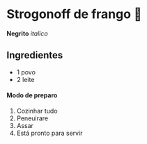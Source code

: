 # Strogonoff de frango :chicken:



**Negrito** _italico_ 

## Ingredientes

- 1 povo
- 2 leite

#### Modo de preparo

1. Cozinhar tudo
2. Peneuirare
3. Assar
4. Está pronto para servir